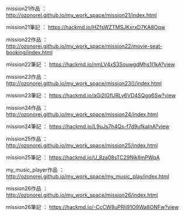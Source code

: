 mission21作品 ： http://ozonorei.github.io/my_work_space/mission21/index.html

mission21筆記 ： https://hackmd.io/HZfsWZTMSJKxrxD7KA8Oqw

mission22作品 ： http://ozonorei.github.io/my_work_space/mission22/movie-seat-booking/index.html

mission22筆記 ： https://hackmd.io/nmLV4xS3SouwgdMhs1I1kA?view 

mission23作品 ： http://ozonorei.github.io/my_work_space/mission23()/index.html

mission23筆記 ： https://hackmd.io/aGi2lGfURLy6VD4SQgq6Sw?view

mission24作品 ： http://ozonorei.github.io/my_work_space/mission24/index.html

mission24筆記 ： https://hackmd.io/L9uJs7h4Qs-f7d9ufkaInA?view

mission25作品 ： http://ozonorei.github.io/my_work_space/mission25/index.html

mission25筆記 ： https://hackmd.io/U_8za08sTC29NjkIImPWqA

my_music_player作品 ： http://ozonorei.github.io/my_work_space/my_music_play/index.html

mission26作品 ： http://ozonorei.github.io/my_work_space/mission26/index.html

mission26筆記 ： https://hackmd.io/-CcCW8uPRIi91O9Wa8ONFw?view
